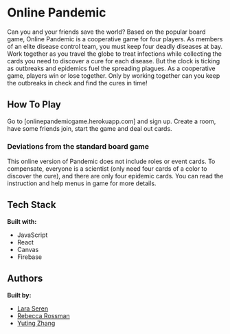 # Online Pandemic

Can you and your friends save the world?
Based on the popular board game, Online Pandemic is a cooperative game for four players. As members of an elite disease control team, you must keep four deadly diseases at bay. Work together as you travel the globe to treat infections while collecting the cards you need to discover a cure for each disease. But the clock is ticking as outbreaks and epidemics fuel the spreading plagues. As a cooperative game, players win or lose together. Only by working together can you keep the outbreaks in check and find the cures in time!

## How To Play

Go to [onlinepandemicgame.herokuapp.com] and sign up. Create a room, have some friends join, start the game and deal out cards.

### Deviations from the standard board game

This online version of Pandemic does not include roles or event cards. To compensate, everyone is a scientist (only need four cards of a color to discover the cure), and there are only four epidemic cards. You can read the instruction and help menus in game for more details.

## Tech Stack

**Built with:**

* JavaScript
* React
* Canvas
* Firebase

## Authors

**Built by:**

* [Lara Seren](https://github.com/dotsalot)
* [Rebecca Rossman](https://github.com/rrossman25)
* [Yuting Zhang](https://github.com/yzhang729)
